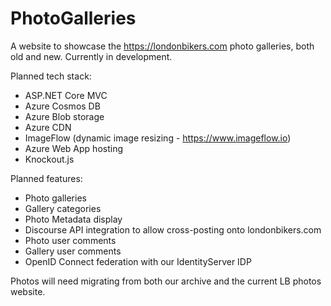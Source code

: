 # PhotoGalleries

A website to showcase the https://londonbikers.com photo galleries, both old and new. Currently in development.

Planned tech stack:

* ASP.NET Core MVC
* Azure Cosmos DB
* Azure Blob storage
* Azure CDN
* ImageFlow (dynamic image resizing - https://www.imageflow.io)
* Azure Web App hosting
* Knockout.js

Planned features:

* Photo galleries
* Gallery categories
* Photo Metadata display
* Discourse API integration to allow cross-posting onto londonbikers.com
* Photo user comments
* Gallery user comments
* OpenID Connect federation with our IdentityServer IDP

Photos will need migrating from both our archive and the current LB photos website.
